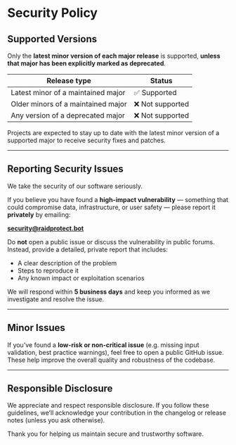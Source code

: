 # Security Policy

## Supported Versions

Only the **latest minor version of each major release** is supported, **unless that major has been explicitly marked as deprecated**.

| Release type                             | Status        |
|------------------------------------------|---------------|
| Latest minor of a maintained major       | ✅ Supported  |
| Older minors of a maintained major       | ❌ Not supported |
| Any version of a deprecated major        | ❌ Not supported |

Projects are expected to stay up to date with the latest minor version of a supported major to receive security fixes and patches.

---

## Reporting Security Issues

We take the security of our software seriously.

If you believe you have found a **high-impact vulnerability** — something that could compromise data, infrastructure, or user safety — please report it **privately** by emailing:

**security@raidprotect.bot**

Do **not** open a public issue or discuss the vulnerability in public forums. Instead, provide a detailed, private report that includes:
- A clear description of the problem
- Steps to reproduce it
- Any known impact or exploitation scenarios

We will respond within **5 business days** and keep you informed as we investigate and resolve the issue.

---

## Minor Issues

If you’ve found a **low-risk or non-critical issue** (e.g. missing input validation, best practice warnings), feel free to open a public GitHub issue. These help improve the overall quality and robustness of the codebase.

---

## Responsible Disclosure

We appreciate and respect responsible disclosure. If you follow these guidelines, we’ll acknowledge your contribution in the changelog or release notes (unless you ask otherwise).

Thank you for helping us maintain secure and trustworthy software.
